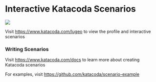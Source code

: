 # Interactive Katacoda Scenarios

[![](http://shields.katacoda.com/katacoda/lugeo/count.svg)](https://www.katacoda.com/lugeo "Get your profile on Katacoda.com")

Visit https://www.katacoda.com/lugeo to view the profile and interactive scenarios

### Writing Scenarios
Visit https://www.katacoda.com/docs to learn more about creating Katacoda scenarios

For examples, visit https://github.com/katacoda/scenario-example
